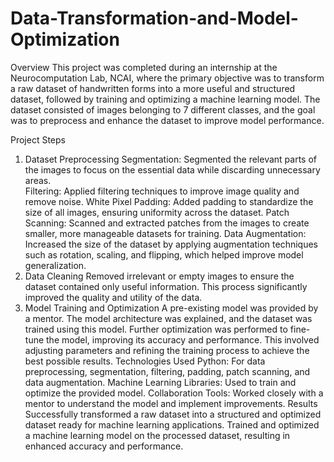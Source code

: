 # Data-Transformation-and-Model-Optimization
Overview
This project was completed during an internship at the Neurocomputation Lab, NCAI, where the primary objective was to transform a raw dataset of handwritten forms into a more useful and structured dataset, followed by training and optimizing a machine learning model. The dataset consisted of images belonging to 7 different classes, and the goal was to preprocess and enhance the dataset to improve model performance.

Project Steps
1. Dataset Preprocessing
Segmentation: Segmented the relevant parts of the images to focus on the essential data while discarding unnecessary areas.  
Filtering: Applied filtering techniques to improve image quality and remove noise.
White Pixel Padding: Added padding to standardize the size of all images, ensuring uniformity across the dataset.
Patch Scanning: Scanned and extracted patches from the images to create smaller, more manageable datasets for training.
Data Augmentation: Increased the size of the dataset by applying augmentation techniques such as rotation, scaling, and flipping, which helped improve model generalization.
2. Data Cleaning
Removed irrelevant or empty images to ensure the dataset contained only useful information. This process significantly improved the quality and utility of the data.
3. Model Training and Optimization
A pre-existing model was provided by a mentor. The model architecture was explained, and the dataset was trained using this model.
Further optimization was performed to fine-tune the model, improving its accuracy and performance. This involved adjusting parameters and refining the training process to achieve the best possible results.
Technologies Used
Python: For data preprocessing, segmentation, filtering, padding, patch scanning, and data augmentation.
Machine Learning Libraries: Used to train and optimize the provided model.
Collaboration Tools: Worked closely with a mentor to understand the model and implement improvements.
Results
Successfully transformed a raw dataset into a structured and optimized dataset ready for machine learning applications.
Trained and optimized a machine learning model on the processed dataset, resulting in enhanced accuracy and performance.
